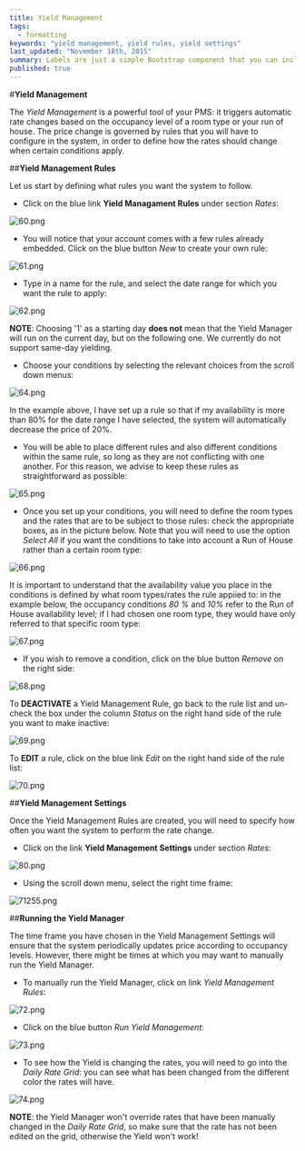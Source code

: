 ```yaml
---
title: Yield Management
tags: 
  - formatting
keywords: "yield management, yield rules, yield settings"
last_updated: "November 18th, 2015"
summary: Labels are just a simple Bootstrap component that you can include in your pages as needed. They represent one of many Bootstrap options you can include in your theme.
published: true
---
```





  

#**Yield Management**  

The _Yield Management_ is a powerful tool of your PMS: it triggers automatic rate changes based on the occupancy level of a room type or your run of house. The price change is governed by rules that you will have to configure in the system, in order to define how the rates should change when certain conditions apply.  

##**Yield Management Rules**  

Let us start by defining what rules you want the system to follow.  

  - Click on the blue link **Yield Managament Rules** under section _Rates_:  
  
  ![60.png]({{site.baseurl}}/images/60.png)

  
  - You will notice that your account comes with a few rules already embedded. Click on the blue button _New_ to create your own rule:  
  
![61.png]({{site.baseurl}}/images/61.png)

  
  - Type in a name for the rule, and select the date range for which you want the rule to apply:  
  
  ![62.png]({{site.baseurl}}/images/62.png)

  
  **NOTE**: Choosing '1' as a starting day **does not** mean that the Yield Manager will run on the current day, but on the following one. We currently do not support same-day yielding.
  
  - Choose your conditions by selecting the relevant choices from the scroll down menus:  
  
![64.png]({{site.baseurl}}/images/64.png)
 
  
  In the example above, I have set up a rule so that if my availability is more than 80% for the date range I have selected, the system will automatically decrease the price of 20%.  
  
  - You will be able to place different rules and also different conditions within the same rule, so long as they are not conflicting with one another. For this reason, we advise to keep these rules as straightforward as possible:  
  
![65.png]({{site.baseurl}}/images/65.png)
  
  
  - Once you set up your conditions, you will need to define the room types and the rates that are to be subject to those rules: check the appropriate boxes, as in the picture below. Note that you will need to use the option _Select All_ if you want the conditions to take into account a Run of House rather than a certain room type:  
  
![66.png]({{site.baseurl}}/images/66.png)
  
  It is important to understand that the availability value you place in the conditions is defined by what room types/rates the rule appiied to: in the example below, the occupancy conditions _80 %_ and _10%_ refer to the Run of House availability level; if I had chosen one room type, they would have only referred to that specific room type:  
  
![67.png]({{site.baseurl}}/images/67.png)


 - If you wish to remove a condition, click on the blue button _Remove_ on the right side:  
 
![68.png]({{site.baseurl}}/images/68.png)
 
 
 To **DEACTIVATE** a Yield Management Rule, go back to the rule list and un-check the box under the column _Status_ on the right hand side of the rule you want to make inactive: 
 
![69.png]({{site.baseurl}}/images/69.png)


To **EDIT** a rule, click on the blue link _Edit_ on the right hand side of the rule list:  

![70.png]({{site.baseurl}}/images/70.png)
 

##**Yield Management Settings**  

Once the Yield Management Rules are created, you will need to specify how often you want the system to perform the rate change.  

 - Click on the link **Yield Management Settings** under section _Rates_:  
 
![80.png]({{site.baseurl}}/images/80.png)

 
 - Using the scroll down menu, select the right time frame:  
 
![71255.png]({{site.baseurl}}/images/71255.png)



 
##**Running the Yield Manager**  

The time frame you have chosen in the Yield Management Settings will ensure that the system periodically updates price according to occupancy levels. However, there might be times at which you may want to manually run the Yield Manager.

 - To manually run the Yield Manager, click on link _Yield Management Rules_:  
 
![72.png]({{site.baseurl}}/images/72.png)

 
 - Click on the blue button _Run Yield Management_:  
 
![73.png]({{site.baseurl}}/images/73.png)

 
 - To see how the Yield is changing the rates, you will need to go into the _Daily Rate Grid_: you can see what has been changed from the different color the rates will have.  
 
![74.png]({{site.baseurl}}/images/74.png)
  
 
 **NOTE**: the Yield Manager won't override rates that have been manually changed in the  _Daily Rate Grid_, so make sure that the rate has not been edited on the grid, otherwise the Yield won't work!
